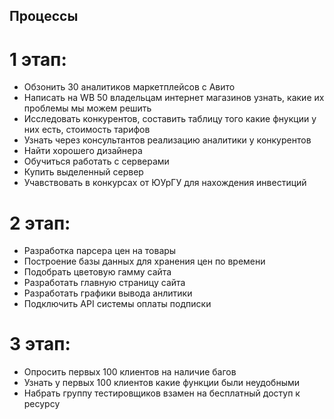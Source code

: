 ## Процессы

# 1 этап:  
- Обзонить 30 аналитиков маркетплейсов с Авито  
- Написать на WB 50 владельцам интернет магазинов узнать, какие их проблемы мы можем решить  
- Исследовать конкурентов, составить таблицу того какие фнукции у них есть, стоимость тарифов  
- Узнать через консультантов реализацию аналитики у конкурентов
- Найти хорошего дизайнера  
- Обучиться работать с серверами  
- Купить выделенный сервер  
- Учавствовать в конкурсах от ЮУрГУ для нахождения инвестиций  

# 2 этап:  
- Разработка парсера цен на товары  
- Построение базы данных для хранения цен по времени  
- Подобрать цветовую гамму сайта  
- Разработать главную страницу сайта  
- Разработать графики вывода анлитики  
- Подключить API системы оплаты подписки  

# 3 этап:  
- Опросить первых 100 клиентов на наличие багов  
- Узнать у первых 100 клиентов какие функции были неудобными  
- Набрать группу тестировщиков взамен на бесплатный доступ к ресурсу  
